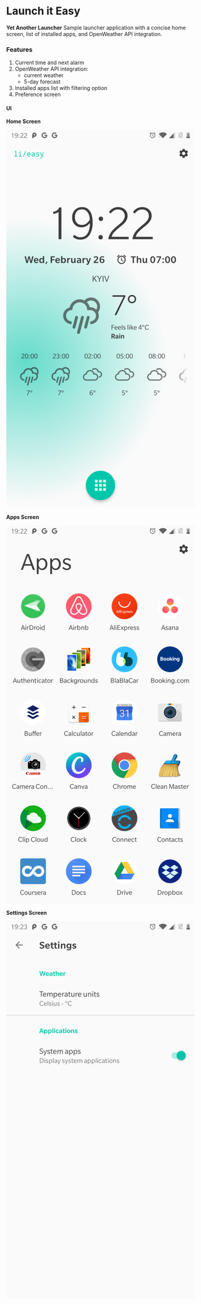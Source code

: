 # Launch it Easy

**Yet Another Launcher**
Sample launcher application with a concise home screen, list of installed apps, and OpenWeather API integration.

### Features
1. Current time and next alarm
2. OpenWeather API integration:
    - current weather
    - 5-day forecast
3. Installed apps list with filtering option
4. Preference screen

#### UI

**Home Screen**

![Home Screen](images/home.png)

**Apps Screen**

![Apps Screen](images/apps.png)

**Settings Screen**

![Settings Screen](images/settings.png)

